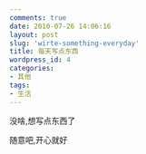 ```yaml
---
comments: true
date: 2010-07-26 14:06:16
layout: post
slug: 'wirte-something-everyday'
title: 每天写点东西
wordpress_id: 4
categories:
- 其他
tags:
- 生活
---
```


没啥,想写点东西了

随意吧,开心就好
